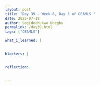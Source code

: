 ```yaml
---
layout: post
title: "Day 39 – Week-8, Day 5 of CEAMLS "
date: 2025-07-18
author: Sogidechukwu Unegbu
permalink: /day39.html
tags: ["CEAMLS"]

what_i_learned: |
  
    
blockers: |
    
  
reflection: |
    
    
---
```

